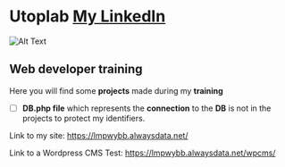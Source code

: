 # Utoplab [My LinkedIn](https://www.linkedin.com/in/seb-cartoux/)

![Alt Text](http://utoplab.fr/images/utoplab/logo/logo.jpg)

## Web developer training

Here you will find some **projects** made during my **training**
- [ ] **DB.php file** which represents the **connection** to the **DB** is not in the projects to protect my identifiers.

Link to my site: https://lmpwybb.alwaysdata.net/

Link to a Wordpress CMS Test: https://lmpwybb.alwaysdata.net/wpcms/